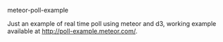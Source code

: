 meteor-poll-example

Just an example of real time poll using meteor and d3, working example available at http://poll-example.meteor.com/.


